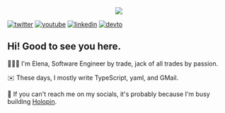 <div align="center">
<a href="https://holopin.io/@elena">
<img src="https://user-images.githubusercontent.com/22844059/182970424-b318ae3a-784e-419b-a7c6-95a1296f18a1.png"/>
</a>
</div>


[![twitter](https://img.shields.io/twitter/follow/elena_lape?label=%40elena_lape%20&style=flat&logo=twitter&color=blue)](https://twitter.com/elena_lape)
[![youtube](https://img.shields.io/youtube/channel/subscribers/UCNpbRAbC-uftpLRtSdKFqFw?label=elenalape&logo=youtube&color=red&style=flat&logoColor=red)](https://youtube.com/c/elena_lape)
[![linkedin](https://img.shields.io/github/labels/elenalape/elenalape/elenalape?logo=linkedin&color=blue)](https://linkedin.com/in/elenalape)
[![devto](https://img.shields.io/github/labels/elenalape/elenalape/elena_lape?logo=devdotto&color=black)](https://dev.to/elenalape)
    
## Hi! Good to see you here.

👩🏼‍💻 I'm Elena, Software Engineer by trade, jack of all trades by passion.

✉️ These days, I mostly write TypeScript, yaml, and GMail.

👀 If you can't reach me on my socials, it's probably because I'm busy building [Holopin](https://holopin.io).


